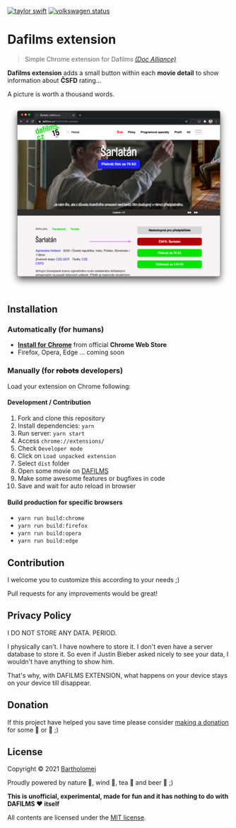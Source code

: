 [![taylor swift](https://img.shields.io/badge/secured%20by-taylor%20swift-brightgreen.svg)](https://twitter.com/SwiftOnSecurity)
[![volkswagen status](https://auchenberg.github.io/volkswagen/volkswargen_ci.svg?v=1)](https://github.com/auchenberg/volkswagen)

# Dafilms extension

> Simple Chrome extension for Dafilms _[(Doc Alliance)](dafilms.cz)_

**Dafilms extension** adds a small button within each **movie detail** to show information about **ČSFD** rating...

A picture is worth a thousand words.

![Screenshot](https://raw.githubusercontent.com/bartholomej/dafilms-ext/master/_assets/dafilms-promo.png)

## Installation

### Automatically (for humans)

- **[Install for Chrome](https://chrome.google.com/webstore/detail/daflims/hgcgneddmgflnbmhkjnefiobjgobbmdm)** from official **Chrome Web Store**
- Firefox, Opera, Edge ... coming soon

### Manually (for ~~robots~~ developers)

Load your extension on Chrome following:

#### Development / Contribution

1. Fork and clone this repository
2. Install dependencies: `yarn`
3. Run server: `yarn start`
4. Access `chrome://extensions/`
5. Check `Developer mode`
6. Click on `Load unpacked extension`
7. Select `dist` folder
8. Open some movie on [DAFILMS](https://dafilms.cz/film/12449-sarlatan)
9. Make some awesome features or bugfixes in code
10. Save and wait for auto reload in browser

#### Build production for specific browsers

- `yarn run build:chrome`
- `yarn run build:firefox`
- `yarn run build:opera`
- `yarn run build:edge`

## Contribution

I welcome you to customize this according to your needs ;)

Pull requests for any improvements would be great!

## Privacy Policy

I DO NOT STORE ANY DATA. PERIOD.

I physically can't. I have nowhere to store it. I don't even have a server database to store it. So even if Justin Bieber asked nicely to see your data, I wouldn't have anything to show him.

That's why, with DAFILMS EXTENSION, what happens on your device stays on your device till disappear.

## Donation

If this project have helped you save time please consider [making a donation](https://github.com/sponsors/bartholomej) for some 🍺 or 🍵 ;)

## License

Copyright &copy; 2021 [Bartholomej](http://github.com/bartholomej)

Proudly powered by nature 🗻, wind 💨, tea 🍵 and beer 🍺 ;)

**This is unofficial, experimental, made for fun and it has nothing to do with DAFILMS ❤️ itself** ️ ️

All contents are licensed under the [MIT license].

[mit license]: LICENSE
